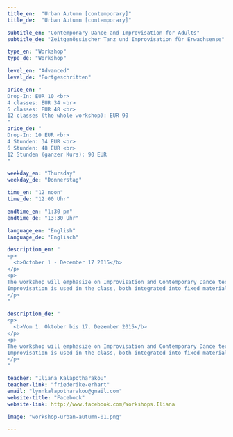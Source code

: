 ```yaml
---
title_en:  "Urban Autumn [contemporary]"
title_de:  "Urban Autumn [contemporary]"

subtitle_en: "Contemporary Dance and Improvisation for Adults"
subtitle_de: "Zeitgenössischer Tanz und Improvisation für Erwachsense"

type_en: "Workshop"
type_de: "Workshop"

level_en: "Advanced"
level_de: "Fortgeschritten"

price_en: "
Drop-In: EUR 10 <br>
4 classes: EUR 34 <br>
6 classes: EUR 48 <br>
12 classes (the whole workshop): EUR 90
"
price_de: "
Drop-In: 10 EUR <br>
4 Stunden: 34 EUR <br>
6 Stunden: 48 EUR <br>
12 Stunden (ganzer Kurs): 90 EUR
"

weekday_en: "Thursday"
weekday_de: "Donnerstag"

time_en: "12 noon"
time_de: "12:00 Uhr"

endtime_en: "1:30 pm"
endtime_de: "13:30 Uhr"

language_en: "English"
language_de: "Englisch"

description_en: "
<p>
  <b>October 1 - December 17 2015</b>
</p>
<p>
The workshop will emphasize on Improvisation and Contemporary Dance technique build-up, while inviting the physical joy of organic movement. The technical part focuses on floor work practice, understanding the relation to the floor. Using the flow of the movement to understand the paths followed in space and in the body, we will also explore different movement qualities and dynamics.<br>
Improvisation is used in the class, both integrated into fixed material and separately. To wake up our receiving antennas, our tools of movement, of expression and body awareness. Improvising our warm up & warming up our Improvisation.
</p>
"

description_de: "
<p>
  <b>Vom 1. Oktober bis 17. Dezember 2015</b>
</p>
<p>
The workshop will emphasize on Improvisation and Contemporary Dance technique build-up, while inviting the physical joy of organic movement. The technical part focuses on floor work practice, understanding the relation to the floor. Using the flow of the movement to understand the paths followed in space and in the body, we will also explore different movement qualities and dynamics.<br>
Improvisation is used in the class, both integrated into fixed material and separately. To wake up our receiving antennas, our tools of movement, of expression and body awareness. Improvising our warm up & warming up our Improvisation.
</p>
"

teacher: "Iliana Kalapotharakou"
teacher-link: "friederike-erhart"
email: "lynnkalapotharakou@gmail.com"
website-title: "Facebook"
website-link: http://www.facebook.com/Workshops.Iliana

image: "workshop-urban-autumn-01.png"

---
```






